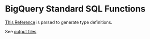 # BigQuery Standard SQL Functions

[This Reference](https://cloud.google.com/bigquery/docs/reference/standard-sql/functions-and-operators) is parsed to generate type definitions.

See [output files](./output).
